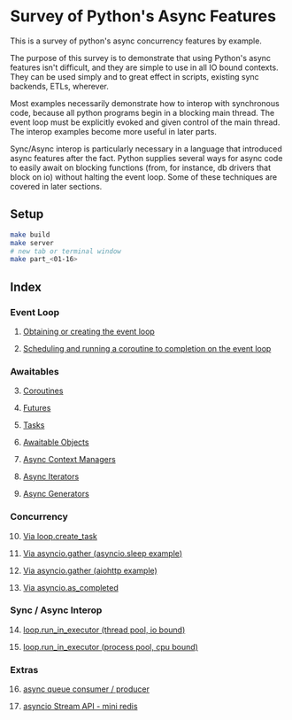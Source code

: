 # Survey of Python's Async Features

This is a survey of python's async concurrency features by example.

The purpose of this survey is to demonstrate that using Python's async features isn't difficult, and
they are simple to use in all IO bound contexts. They can be used
simply and to great effect in scripts, existing sync backends, ETLs, wherever.

Most examples necessarily demonstrate how to interop with synchronous code, because all python
programs begin in a blocking main thread. The event loop must be explicitly evoked and given control
of the main thread. The interop examples become more useful in later parts. 

Sync/Async interop is particularly necessary in a language that introduced async features after the fact. 
Python supplies several ways for async code to easily await on blocking functions (from, for instance, db drivers 
that block on io) without halting the event loop. Some of these techniques are covered in later sections.

## Setup

```bash
make build
make server
# new tab or terminal window
make part_<01-16>
```

## Index

### Event Loop

1.  [Obtaining or creating the event loop](./part_01.py)

2.  [Scheduling and running a coroutine to completion on the event loop](./part_02.py)


### Awaitables
  
3.  [Coroutines](./part_03.py)

4.  [Futures](./part_04.py)

5.  [Tasks](./part_05.py)

6.  [Awaitable Objects](./part_06.py)

7.  [Async Context Managers](./part_07.py)

8.  [Async Iterators](./part_08.py)

9.  [Async Generators](./part_09.py)


### Concurrency

10. [Via loop.create_task](./part_10.py)

11. [Via asyncio.gather (asyncio.sleep example)](./part_11.py)

12. [Via asyncio.gather (aiohttp example)](./part_12.py)

13. [Via asyncio.as_completed](./part_13.py)


### Sync / Async Interop

14. [loop.run_in_executor (thread pool, io bound)](./part_14.py)

15. [loop.run_in_executor (process pool, cpu bound)](./part_15.py)


### Extras

16. [async queue consumer / producer](./part_16.py)

17. [asyncio Stream API - mini redis](./part_17.py)